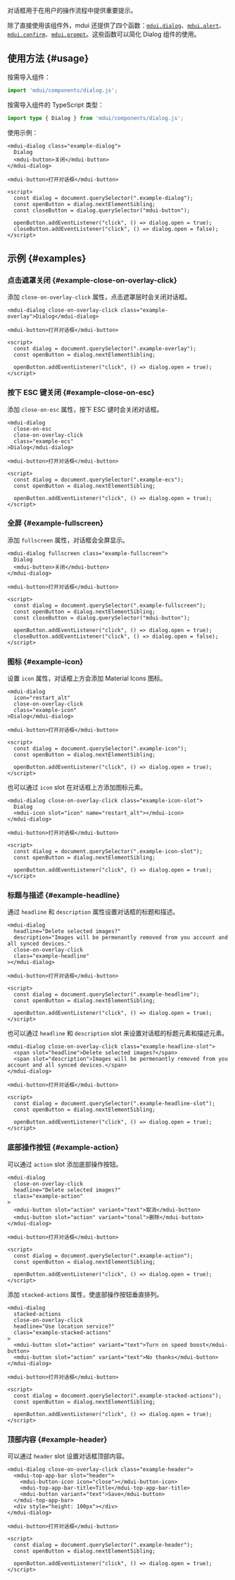 对话框用于在用户的操作流程中提供重要提示。

除了直接使用该组件外，mdui 还提供了四个函数：[`mdui.dialog`](/zh-cn/docs/2/functions/dialog)、[`mdui.alert`](/zh-cn/docs/2/functions/alert)、[`mdui.confirm`](/zh-cn/docs/2/functions/confirm)、[`mdui.prompt`](/zh-cn/docs/2/functions/prompt)。这些函数可以简化 Dialog 组件的使用。

## 使用方法 {#usage}

按需导入组件：

```js
import 'mdui/components/dialog.js';
```

按需导入组件的 TypeScript 类型：

```ts
import type { Dialog } from 'mdui/components/dialog.js';
```

使用示例：

```html,example,playgroundId=240
<mdui-dialog class="example-dialog">
  Dialog
  <mdui-button>关闭</mdui-button>
</mdui-dialog>

<mdui-button>打开对话框</mdui-button>

<script>
  const dialog = document.querySelector(".example-dialog");
  const openButton = dialog.nextElementSibling;
  const closeButton = dialog.querySelector("mdui-button");

  openButton.addEventListener("click", () => dialog.open = true);
  closeButton.addEventListener("click", () => dialog.open = false);
</script>
```

## 示例 {#examples}

### 点击遮罩关闭 {#example-close-on-overlay-click}

添加 `close-on-overlay-click` 属性，点击遮罩层时会关闭对话框。

```html,example,expandable,playgroundId=241
<mdui-dialog close-on-overlay-click class="example-overlay">Dialog</mdui-dialog>

<mdui-button>打开对话框</mdui-button>

<script>
  const dialog = document.querySelector(".example-overlay");
  const openButton = dialog.nextElementSibling;

  openButton.addEventListener("click", () => dialog.open = true);
</script>
```

### 按下 ESC 键关闭 {#example-close-on-esc}

添加 `close-on-esc` 属性，按下 ESC 键时会关闭对话框。

```html,example,expandable,playgroundId=242
<mdui-dialog
  close-on-esc
  close-on-overlay-click
  class="example-ecs"
>Dialog</mdui-dialog>

<mdui-button>打开对话框</mdui-button>

<script>
  const dialog = document.querySelector(".example-ecs");
  const openButton = dialog.nextElementSibling;

  openButton.addEventListener("click", () => dialog.open = true);
</script>
```

### 全屏 {#example-fullscreen}

添加 `fullscreen` 属性，对话框会全屏显示。

```html,example,expandable,playgroundId=243
<mdui-dialog fullscreen class="example-fullscreen">
  Dialog
  <mdui-button>关闭</mdui-button>
</mdui-dialog>

<mdui-button>打开对话框</mdui-button>

<script>
  const dialog = document.querySelector(".example-fullscreen");
  const openButton = dialog.nextElementSibling;
  const closeButton = dialog.querySelector("mdui-button");

  openButton.addEventListener("click", () => dialog.open = true);
  closeButton.addEventListener("click", () => dialog.open = false);
</script>
```

### 图标 {#example-icon}

设置 `icon` 属性，对话框上方会添加 Material Icons 图标。

```html,example,expandable,playgroundId=244
<mdui-dialog
  icon="restart_alt"
  close-on-overlay-click
  class="example-icon"
>Dialog</mdui-dialog>

<mdui-button>打开对话框</mdui-button>

<script>
  const dialog = document.querySelector(".example-icon");
  const openButton = dialog.nextElementSibling;

  openButton.addEventListener("click", () => dialog.open = true);
</script>
```

也可以通过 `icon` slot 在对话框上方添加图标元素。

```html,example,expandable,playgroundId=245
<mdui-dialog close-on-overlay-click class="example-icon-slot">
  Dialog
  <mdui-icon slot="icon" name="restart_alt"></mdui-icon>
</mdui-dialog>

<mdui-button>打开对话框</mdui-button>

<script>
  const dialog = document.querySelector(".example-icon-slot");
  const openButton = dialog.nextElementSibling;

  openButton.addEventListener("click", () => dialog.open = true);
</script>
```

### 标题与描述 {#example-headline}

通过 `headline` 和 `description` 属性设置对话框的标题和描述。

```html,example,expandable,playgroundId=246
<mdui-dialog
  headline="Delete selected images?"
  description="Images will be permenantly removed from you account and all synced devices."
  close-on-overlay-click
  class="example-headline"
></mdui-dialog>

<mdui-button>打开对话框</mdui-button>

<script>
  const dialog = document.querySelector(".example-headline");
  const openButton = dialog.nextElementSibling;

  openButton.addEventListener("click", () => dialog.open = true);
</script>
```

也可以通过 `headline` 和 `description` slot 来设置对话框的标题元素和描述元素。

```html,example,expandable,playgroundId=247
<mdui-dialog close-on-overlay-click class="example-headline-slot">
  <span slot="headline">Delete selected images?</span>
  <span slot="description">Images will be permenantly removed from you account and all synced devices.</span>
</mdui-dialog>

<mdui-button>打开对话框</mdui-button>

<script>
  const dialog = document.querySelector(".example-headline-slot");
  const openButton = dialog.nextElementSibling;

  openButton.addEventListener("click", () => dialog.open = true);
</script>
```

### 底部操作按钮 {#example-action}

可以通过 `action` slot 添加底部操作按钮。

```html,example,expandable,playgroundId=248
<mdui-dialog
  close-on-overlay-click
  headline="Delete selected images?"
  class="example-action"
>
  <mdui-button slot="action" variant="text">取消</mdui-button>
  <mdui-button slot="action" variant="tonal">删除</mdui-button>
</mdui-dialog>

<mdui-button>打开对话框</mdui-button>

<script>
  const dialog = document.querySelector(".example-action");
  const openButton = dialog.nextElementSibling;

  openButton.addEventListener("click", () => dialog.open = true);
</script>
```

添加 `stacked-actions` 属性，使底部操作按钮垂直排列。

```html,example,expandable,playgroundId=249
<mdui-dialog
  stacked-actions
  close-on-overlay-click
  headline="Use location service?"
  class="example-stacked-actions"
>
  <mdui-button slot="action" variant="text">Turn on speed boost</mdui-button>
  <mdui-button slot="action" variant="text">No thanks</mdui-button>
</mdui-dialog>

<mdui-button>打开对话框</mdui-button>

<script>
  const dialog = document.querySelector(".example-stacked-actions");
  const openButton = dialog.nextElementSibling;

  openButton.addEventListener("click", () => dialog.open = true);
</script>
```

### 顶部内容 {#example-header}

可以通过 `header` slot 设置对话框顶部内容。

```html,example,expandable,playgroundId=250
<mdui-dialog close-on-overlay-click class="example-header">
  <mdui-top-app-bar slot="header">
    <mdui-button-icon icon="close"></mdui-button-icon>
    <mdui-top-app-bar-title>Title</mdui-top-app-bar-title>
    <mdui-button variant="text">Save</mdui-button>
  </mdui-top-app-bar>
  <div style="height: 100px"></div>
</mdui-dialog>

<mdui-button>打开对话框</mdui-button>

<script>
  const dialog = document.querySelector(".example-header");
  const openButton = dialog.nextElementSibling;

  openButton.addEventListener("click", () => dialog.open = true);
</script>
```
